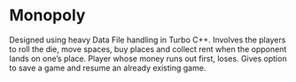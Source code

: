 # Monopoly
Designed using heavy Data File handling in Turbo C++. Involves the players to roll the die, move spaces, buy places and collect rent when the opponent lands on one’s place. Player whose money runs out first, loses. Gives option to save a game and resume an already existing game.
